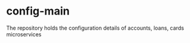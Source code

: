# config-main
The repository holds the configuration details of accounts, loans, cards microservices
